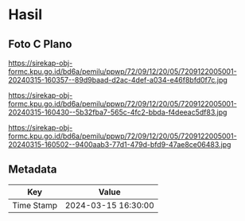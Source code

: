 # Hasil

## Foto C Plano

https://sirekap-obj-formc.kpu.go.id/bd6a/pemilu/ppwp/72/09/12/20/05/7209122005001-20240315-160357--89d9baad-d2ac-4def-a034-e46f8bfd0f7c.jpg

https://sirekap-obj-formc.kpu.go.id/bd6a/pemilu/ppwp/72/09/12/20/05/7209122005001-20240315-160430--5b32fba7-565c-4fc2-bbda-f4deeac5df83.jpg

https://sirekap-obj-formc.kpu.go.id/bd6a/pemilu/ppwp/72/09/12/20/05/7209122005001-20240315-160502--9400aab3-77d1-479d-bfd9-47ae8ce06483.jpg


## Metadata

| Key        | Value               |
| ---------- | ------------------- |
| Time Stamp | 2024-03-15 16:30:00 |



